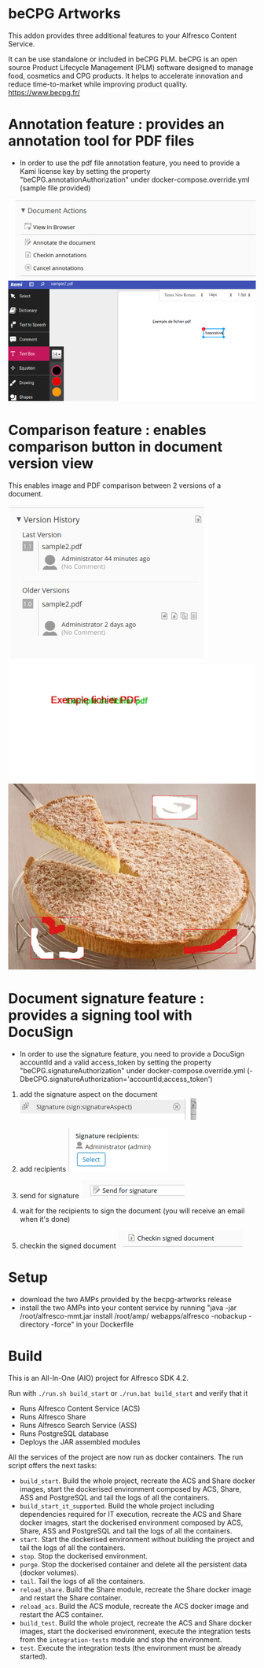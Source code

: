 # beCPG Artworks

This addon provides three additional features to your Alfresco Content Service.

It can be use standalone or included in beCPG PLM.
beCPG is an open source Product Lifecycle Management (PLM) software designed to manage food, cosmetics and CPG products. It helps to accelerate innovation and reduce time-to-market while improving product quality.
https://www.becpg.fr/

# Annotation feature : provides an annotation tool for PDF files
  * In order to use the pdf file annotation feature, you need to provide a Kami license key by setting the property "beCPG.annotationAuthorization" under docker-compose.override.yml (sample file provided)
  
![](doc-images/annotation.png) ![](doc-images/annotation2.png)

# Comparison feature : enables comparison button in document version view

This enables image and PDF comparison between 2 versions of a document.

![](doc-images/comparison.png) ![](doc-images/comparison2.png) ![](doc-images/comparison3.png)

# Document signature feature : provides a signing tool with DocuSign
  * In order to use the signature feature, you need to provide a DocuSign accountId and a valid access_token by setting the property "beCPG.signatureAuthorization" under docker-compose.override.yml (-DbeCPG.signatureAuthorization='accountId;access_token')

1) add the signature aspect on the document
![](doc-images/signature1.png)

2) add recipients
![](doc-images/signature2.png)

3) send for signature
![](doc-images/signature3.png)

3) wait for the recipients to sign the document (you will receive an email when it's done)

4) checkin the signed document
![](doc-images/signature4.png)



# Setup
 
 * download the two AMPs provided by the becpg-artworks release
 * install the two AMPs into your content service by running "java -jar /root/alfresco-mmt.jar install /root/amp/ webapps/alfresco -nobackup -directory -force" in your Dockerfile
 
 
# Build

This is an All-In-One (AIO) project for Alfresco SDK 4.2.

Run with `./run.sh build_start` or `./run.bat build_start` and verify that it

 * Runs Alfresco Content Service (ACS)
 * Runs Alfresco Share
 * Runs Alfresco Search Service (ASS)
 * Runs PostgreSQL database
 * Deploys the JAR assembled modules
 
All the services of the project are now run as docker containers. The run script offers the next tasks:

 * `build_start`. Build the whole project, recreate the ACS and Share docker images, start the dockerised environment composed by ACS, Share, ASS and 
 PostgreSQL and tail the logs of all the containers.
 * `build_start_it_supported`. Build the whole project including dependencies required for IT execution, recreate the ACS and Share docker images, start the 
 dockerised environment composed by ACS, Share, ASS and PostgreSQL and tail the logs of all the containers.
 * `start`. Start the dockerised environment without building the project and tail the logs of all the containers.
 * `stop`. Stop the dockerised environment.
 * `purge`. Stop the dockerised container and delete all the persistent data (docker volumes).
 * `tail`. Tail the logs of all the containers.
 * `reload_share`. Build the Share module, recreate the Share docker image and restart the Share container.
 * `reload_acs`. Build the ACS module, recreate the ACS docker image and restart the ACS container.
 * `build_test`. Build the whole project, recreate the ACS and Share docker images, start the dockerised environment, execute the integration tests from the
 `integration-tests` module and stop the environment.
 * `test`. Execute the integration tests (the environment must be already started).

